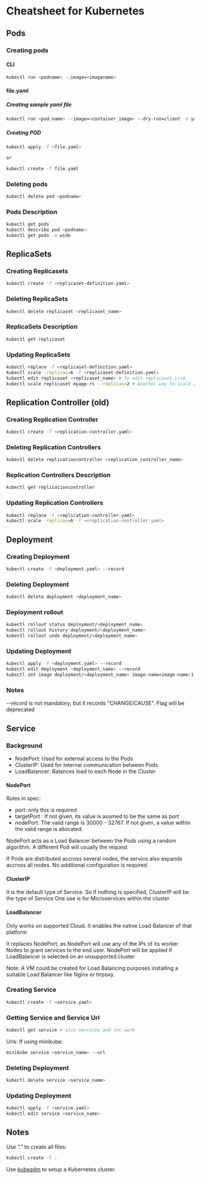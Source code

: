 # Cheatsheet for Kubernetes

## Pods

### Creating pods
#### CLI
```bash
kubectl run <podname> --image=<imagename>
```

#### file.yaml
##### Creating sample yaml file
```bash
kubectl run <pod_name> --image=<container_image> --dry-run=client -o yaml > pod_name.yaml
```
##### Creating POD
```bash
kubectl apply -f <file.yaml>

or

kubectl create -f file.yaml
```

### Deleting pods
```bash
kubectl delete pod <podname>
```

### Pods Description
```bash
kubectl get pods
kubectl describe pod <podname>
kubectl get pods -o wide
```


## ReplicaSets

### Creating Replicasets
```bash
kubectl create -f <replicaset-definition.yaml>
```

### Deleting ReplicaSets
```bash
kubectl delete replicaset <replicaset_name>
```

### ReplicaSets Description
```bash
kubectl get replicaset
```

### Updating ReplicaSets
```bash
kubectl replace -f <replicaset-definition.yaml>
kubectl scale -replicas=6 -f <replicaset-definition.yaml>
kubectl edit replicaset <replicaset_name> # To edit replicaset Live
kubectl scale replicaset myapp-rs --replicas=2 # Another way to scale a ReplicaSet
```


## Replication Controller (old)

### Creating Replication Controller
```bash
kubectl create -f <replication-controller.yaml>
```

### Deleting Replication Controllers
```bash
kubectl delete replicationcontroller <replication_controller_name>
```

### Replication Controllers Description
```bash
kubectl get replicationcontroller
```

### Updating Replication Controllers
```bash
kubectl replace -f <replication-controller.yaml>
kubectl scale -replicas=6 -f <<replication-controller.yaml>
```


## Deployment

### Creating Deployment
```bash
kubectl create -f <deployment.yaml> --record
```

### Deleting Deployment
```bash
kubectl delete deployment <deployment_name>
```

### Deployment rollout
```bash
kubectl rollout status deployment/<deployment_name>
kubectl rollout history deployment/<deployment_name>
kubectl rollout undo deployment/<deployment_name>
```

### Updating Deployment
```bash
kubectl apply -f <deployment.yaml> --record
kubectl edit deployment <deployment_name> --record
kubectl set image deployment/<deployment_name> image-name=image-name:1.9.1 --record
```

### Notes
--record is not mandatory, but it records "CHANGE/CAUSE". Flag will be deprecated


## Service
### Background
- NodePort: Used for external access to the Pods
- ClusterIP: Used for internal communication between Pods
- LoadBalancer: Balances load to each Node in the Cluster

#### NodePort
Rules in spec:
- port: only this is required
- targetPort : If not given, its value is asumed to be the same as port
- nodePort: The valid range is 30000 - 32767. If not given, a value within the valid range is allocated.

NodePort acts as a Load Balancer between the Pods using a random algorithm. A different Pod will usually the request

If Pods are distributed accross several nodes, the service also expands accross all nodes. No additional configuration is required.

#### ClusterIP
It is the default type of Service. So if nothing is specified, ClusterIP will be the type of Service
One use is for Microservices within the cluster

#### LoadBalancer
Only works on supported Cloud. It enables the native Load Balancer of that platform

It replaces NodePort, as NodePort will use any of the IPs of its worker Nodes to grant services to the end user. NodePort will be applied if LoadBalancer is selected on an unsupported cluster

Note:
A VM could be created for Load Balancing purposes installing a suitable Load Balancer like Nginx or hrpoxy.



### Creating Service
```bash
kubectl create -f <service.yaml>
```

### Getting Service and Service Url
```bash
kubectl get service # also services and svc work
```

Urls:
If using minikube:
```bash
minikube service <service_name> --url
```

### Deleting Deployment
```bash
kubectl delete service <service_name>
```

### Updating Deployment
```bash
kubectl apply -f <service.yaml>
kubectl edit service <service_name>
```


## Notes
Use "." to create all files:

```bash
kubectl create -f .
```
Use [kubeadm](https://kubernetes.io/docs/reference/setup-tools/kubeadm/) to setup a Kubernetes cluster.
